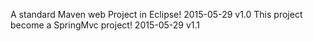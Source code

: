 A standard Maven web Project  in Eclipse! 2015-05-29  v1.0
This project become a SpringMvc project!  2015-05-29  v1.1
